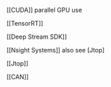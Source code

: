 
[[CUDA]]
	parallel GPU use


[[TensorRT]]

[[Deep Stream SDK]]

[[Nsight Systems]]
	also see [Jtop]

[[Jtop]]

[[CAN]]



